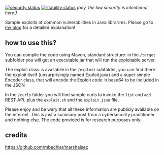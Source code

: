 [![security status](https://qa.meterian.com/badge/gh/bbossola/vulnerability-java-samples/security)](https://qa.meterian.com/report/gh/bbossola/vulnerability-java-samples)
[![stability status](https://qa.meterian.com/badge/gh/bbossola/vulnerability-java-samples/stability)](https://qa.meterian.com/report/gh/bbossola/vulnerability-java-samples) 
_(hey, the low security is intentional here!)_

Sample exploits of common vulnerabilities in Java librarires. Please go to [my blog](https://bbossola.wordpress.com/2018/04/14/remotely-execute-java-code-using-json/) for a detailed explanation!

## how to use this?
You can compile the code using Maven, standard structure: in the `/target` subfolder you will get an executable jar that will run the exploitable server. 

The exploit class is availabile in the `/exploit` subfolder, you can find there the exploit itself (unsurprisingly named Exploit.java) and a super simple Encoder class, that will encode the Exploit code in base64 to be included in the JSON

In the `/curls` folder you will find sample curls to invoke the `list` and `add` REST API, plus the `exploit.sh` and the `exploit.json` file.

Please enjoy and be wary that all these information are publicly available on the internet. This is just a summary post from a cybersecurity practitioner and nothing else. The code provided is for research purposes only.

## credits
https://github.com/mbechler/marshalsec
